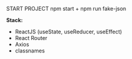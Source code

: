 START PROJECT 
npm start + npm run fake-json 

**Stack:**

- ReactJS (useState, useReducer, useEffect)
- React Router
- Axios
- classnames
